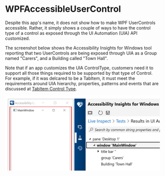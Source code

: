# WPFAccessibleUserControl

Despite this app's name, it does not show how to make WPF UserControls accessible. Rather, it simply shows a couple of ways to have the control type of a control as exposed through the UI Automation (UIA) API customized.

The screenshot below shows the Accessibility Insights for Windows tool reporting that two UserControls are being exposed through UIA as a Group named "Carers", and a Building called "Town Hall".

Note that if an app customizes the UIA ControlType, customers need it to support all those things required to be supported by that type of Control. For example, if it was delcared to be a TabItem, it must meet the requirements around UIA hierarchy, properties, patterns and events that are discussed at [TabItem Control Type](https://docs.microsoft.com/en-us/windows/win32/winauto/uiauto-supporttabitemcontroltype). 

![AIWin reporting the UIA hierarchy of the UserControls in the app.](./WPFAccessibleUserControl/WPFUserControls_AccessibilityInsightsForWindows.png)
